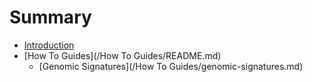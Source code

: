 # Summary

* [Introduction](README.md)
* [How To Guides](/How To Guides/README.md)
  * [Genomic Signatures](/How To Guides/genomic-signatures.md)



